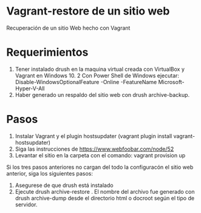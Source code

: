 # Vagrant-restore de un sitio web
Recuperación de un sitio Web hecho con Vagrant

# Requerimientos

1. Tener instalado drush en la maquina virtual creada con VirtualBox  y Vagrant en Windows 10.
2  Con Power Shell de Windows ejecutar:  Disable-WindowsOptionalFeature -Online -FeatureName Microsoft-Hyper-V-All
3. Haber generado un respaldo del sitio web con drush archive-backup. 

# Pasos
 
1. Instalar Vagrant y el plugin hostsupdater (vagrant plugin install vagrant-hostsupdater)
2. Siga las instrucciones de https://www.webfoobar.com/node/52
3. Levantar el sitio en la carpeta con el comando: vagrant provision up

Si los tres pasos anteriores no cargan del todo la configuracón el sitio web anterior, siga los siguientes pasos:

1. Asegurese de que drush está instalado 
2. Ejecute drush archive-restore <nombre del archivo backup generado con drush> .   El nombre del archivo fue generado con drush archive-dump desde el directorio html o docroot según el tipo de servidor.
  
  
  
  
  
